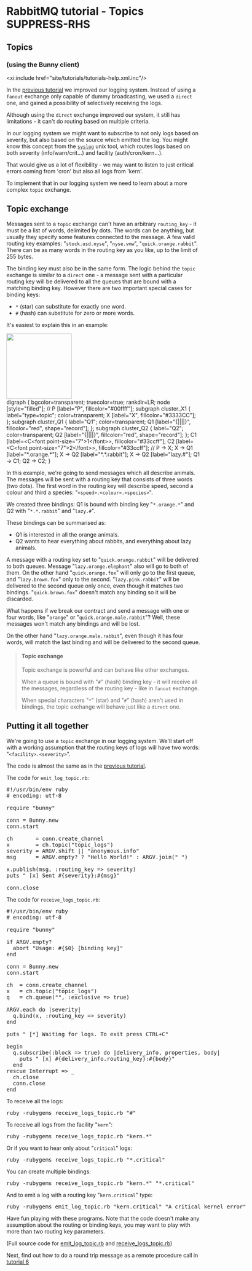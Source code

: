 <!--
Copyright (c) 2007-2016 Pivotal Software, Inc.

All rights reserved. This program and the accompanying materials
are made available under the terms of the under the Apache License, 
Version 2.0 (the "License”); you may not use this file except in compliance 
with the License. You may obtain a copy of the License at

https://www.apache.org/licenses/LICENSE-2.0

Unless required by applicable law or agreed to in writing, software
distributed under the License is distributed on an "AS IS" BASIS,
WITHOUT WARRANTIES OR CONDITIONS OF ANY KIND, either express or implied.
See the License for the specific language governing permissions and
limitations under the License.
-->
# RabbitMQ tutorial - Topics SUPPRESS-RHS

## Topics
### (using the Bunny client)

<xi:include href="site/tutorials/tutorials-help.xml.inc"/>

In the [previous tutorial](tutorial-four-ruby.html) we improved our
logging system. Instead of using a `fanout` exchange only capable of
dummy broadcasting, we used a `direct` one, and gained a possibility
of selectively receiving the logs.

Although using the `direct` exchange improved our system, it still has
limitations - it can't do routing based on multiple criteria.

In our logging system we might want to subscribe to not only logs
based on severity, but also based on the source which emitted the log.
You might know this concept from the
[`syslog`](http://en.wikipedia.org/wiki/Syslog) unix tool, which
routes logs based on both severity (info/warn/crit...) and facility
(auth/cron/kern...).

That would give us a lot of flexibility - we may want to listen to
just critical errors coming from 'cron' but also all logs from 'kern'.

To implement that in our logging system we need to learn about a more
complex `topic` exchange.


Topic exchange
--------------

Messages sent to a `topic` exchange can't have an arbitrary
`routing_key` - it must be a list of words, delimited by dots. The
words can be anything, but usually they specify some features
connected to the message. A few valid routing key examples:
"`stock.usd.nyse`", "`nyse.vmw`", "`quick.orange.rabbit`". There can be as
many words in the routing key as you like, up to the limit of 255
bytes.

The binding key must also be in the same form. The logic behind the
`topic` exchange is similar to a `direct` one - a message sent with a
particular routing key will be delivered to all the queues that are
bound with a matching binding key. However there are two important
special cases for binding keys:

  * `*` (star) can substitute for exactly one word.
  * `#` (hash) can substitute for zero or more words.

It's easiest to explain this in an example:

<div class="diagram">
  <img src="/img/tutorials/python-five.png" height="170" />
  <div class="diagram_source">
    digraph {
      bgcolor=transparent;
      truecolor=true;
      rankdir=LR;
      node [style="filled"];
      //
      P [label="P", fillcolor="#00ffff"];
      subgraph cluster_X1 {
        label="type=topic";
	color=transparent;
        X [label="X", fillcolor="#3333CC"];
      };
      subgraph cluster_Q1 {
        label="Q1";
	color=transparent;
        Q1 [label="{||||}", fillcolor="red", shape="record"];
      };
      subgraph cluster_Q2 {
        label="Q2";
	color=transparent;
        Q2 [label="{||||}", fillcolor="red", shape="record"];
      };
      C1 [label=&lt;C&lt;font point-size="7"&gt;1&lt;/font&gt;&gt;, fillcolor="#33ccff"];
      C2 [label=&lt;C&lt;font point-size="7"&gt;2&lt;/font&gt;&gt;, fillcolor="#33ccff"];
      //
      P -&gt; X;
      X -&gt; Q1 [label="*.orange.*"];
      X -&gt; Q2 [label="*.*.rabbit"];
      X -&gt; Q2 [label="lazy.#"];
      Q1 -&gt; C1;
      Q2 -&gt; C2;
    }
  </div>
</div>

In this example, we're going to send messages which all describe
animals. The messages will be sent with a routing key that consists of
three words (two dots). The first word in the routing key
will describe speed, second a colour and third a species:
"`<speed>.<colour>.<species>`".

We created three bindings: Q1 is bound with binding key "`*.orange.*`"
and Q2 with "`*.*.rabbit`" and "`lazy.#`".

These bindings can be summarised as:

  * Q1 is interested in all the orange animals.
  * Q2 wants to hear everything about rabbits, and everything about lazy
    animals.

A message with a routing key set to "`quick.orange.rabbit`"
will be delivered to both queues. Message
"`lazy.orange.elephant`" also will go to both of them. On the other hand
"`quick.orange.fox`" will only go to the first queue, and
"`lazy.brown.fox`" only to the second. "`lazy.pink.rabbit`" will
be delivered to the second queue only once, even though it matches two bindings.
"`quick.brown.fox`" doesn't match any binding so it will be discarded.

What happens if we break our contract and send a message with one or
four words, like "`orange`" or "`quick.orange.male.rabbit`"? Well,
these messages won't match any bindings and will be lost.

On the other hand "`lazy.orange.male.rabbit`", even though it has four
words, will match the last binding and will be delivered to the second
queue.

> #### Topic exchange
>
> Topic exchange is powerful and can behave like other exchanges.
>
> When a queue is bound with "`#`" (hash) binding key - it will receive
> all the messages, regardless of the routing key - like in `fanout` exchange.
>
> When special characters "`*`" (star) and "`#`" (hash) aren't used in bindings,
> the topic exchange will behave just like a `direct` one.

Putting it all together
-----------------------

We're going to use a `topic` exchange in our logging system. We'll
start off with a working assumption that the routing keys of logs will
have two words: "`<facility>.<severity>`".

The code is almost the same as in the
[previous tutorial](tutorial-four-ruby.html).

The code for `emit_log_topic.rb`:

<pre class="sourcecode ruby">
#!/usr/bin/env ruby
# encoding: utf-8

require "bunny"

conn = Bunny.new
conn.start

ch       = conn.create_channel
x        = ch.topic("topic_logs")
severity = ARGV.shift || "anonymous.info"
msg      = ARGV.empty? ? "Hello World!" : ARGV.join(" ")

x.publish(msg, :routing_key => severity)
puts " [x] Sent #{severity}:#{msg}"

conn.close
</pre>


The code for `receive_logs_topic.rb`:

<pre class="sourcecode ruby">
#!/usr/bin/env ruby
# encoding: utf-8

require "bunny"

if ARGV.empty?
  abort "Usage: #{$0} [binding key]"
end

conn = Bunny.new
conn.start

ch  = conn.create_channel
x   = ch.topic("topic_logs")
q   = ch.queue("", :exclusive => true)

ARGV.each do |severity|
  q.bind(x, :routing_key => severity)
end

puts " [*] Waiting for logs. To exit press CTRL+C"

begin
  q.subscribe(:block => true) do |delivery_info, properties, body|
    puts " [x] #{delivery_info.routing_key}:#{body}"
  end
rescue Interrupt => _
  ch.close
  conn.close
end
</pre>

To receive all the logs:

<pre class="sourcecode bash">
ruby -rubygems receive_logs_topic.rb "#"
</pre>

To receive all logs from the facility "`kern`":

<pre class="sourcecode bash">
ruby -rubygems receive_logs_topic.rb "kern.*"
</pre>

Or if you want to hear only about "`critical`" logs:

<pre class="sourcecode bash">
ruby -rubygems receive_logs_topic.rb "*.critical"
</pre>

You can create multiple bindings:

<pre class="sourcecode bash">
ruby -rubygems receive_logs_topic.rb "kern.*" "*.critical"
</pre>

And to emit a log with a routing key "`kern.critical`" type:

<pre class="sourcecode bash">
ruby -rubygems emit_log_topic.rb "kern.critical" "A critical kernel error"
</pre>

Have fun playing with these programs. Note that the code doesn't make
any assumption about the routing or binding keys, you may want to play
with more than two routing key parameters.

(Full source code for [emit_log_topic.rb](https://github.com/rabbitmq/rabbitmq-tutorials/blob/master/ruby/emit_log_topic.rb)
and [receive_logs_topic.rb](https://github.com/rabbitmq/rabbitmq-tutorials/blob/master/ruby/receive_logs_topic.rb))

Next, find out how to do a round trip message as a remote procedure call in [tutorial 6](tutorial-six-ruby.html)

